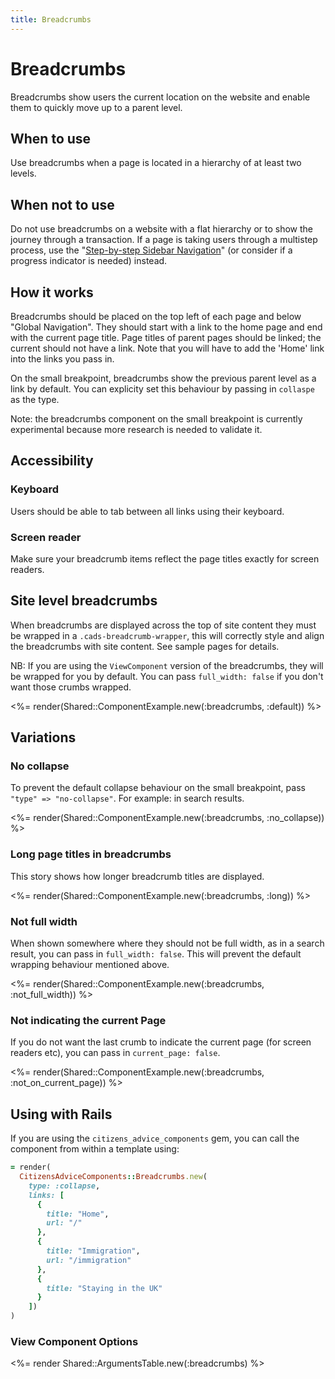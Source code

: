 ```yaml
---
title: Breadcrumbs
---
```


# Breadcrumbs

Breadcrumbs show users the current location on the website and enable them to quickly move up to a parent level.

## When to use

Use breadcrumbs when a page is located in a hierarchy of at least two levels.

## When not to use

Do not use breadcrumbs on a website with a flat hierarchy or to show the journey through a transaction. If a page is taking users through a multistep process, use the "[Step-by-step Sidebar Navigation](https://www.figma.com/file/J9qfbS9n1pUM2dpRQnTXUD/Design-system-2.0?node-id=813%3A132)" (or consider if a progress indicator is needed) instead.

## How it works

Breadcrumbs should be placed on the top left of each page and below "Global Navigation". They should start with a link to the home page and end with the current page title. Page titles of parent pages should be linked; the current should not have a link. Note that you will have to add the 'Home' link into the links you pass in.

On the small breakpoint, breadcrumbs show the previous parent level as a link by default. You can explicity set this behaviour by passing in
`collaspe` as the type.

Note: the breadcrumbs component on the small breakpoint is currently experimental because more research is needed to validate it.

## Accessibility

### Keyboard

Users should be able to tab between all links using their keyboard.

### Screen reader

Make sure your breadcrumb items reflect the page titles exactly for screen readers.

## Site level breadcrumbs

When breadcrumbs are displayed across the top of site content they must be wrapped in a `.cads-breadcrumb-wrapper`, this
will correctly style and align the breadcrumbs with site content. See sample pages for details.

NB: If you are using the `ViewComponent` version of the breadcrumbs, they will be wrapped for you by default. You can pass `full_width: false` if you don't want those crumbs wrapped.

<%= render(Shared::ComponentExample.new(:breadcrumbs, :default)) %>

## Variations

### No collapse

To prevent the default collapse behaviour on the small breakpoint, pass `"type" => "no-collapse"`. For example: in search results.

<%= render(Shared::ComponentExample.new(:breadcrumbs, :no_collapse)) %>

### Long page titles in breadcrumbs

This story shows how longer breadcrumb titles are displayed.

<%= render(Shared::ComponentExample.new(:breadcrumbs, :long)) %>

### Not full width

When shown somewhere where they should not be full width, as in a search result, you can pass in `full_width: false`. This will prevent the default wrapping behaviour mentioned above.

<%= render(Shared::ComponentExample.new(:breadcrumbs, :not_full_width)) %>

### Not indicating the current Page

If you do not want the last crumb to indicate the current page (for screen readers etc), you can pass in `current_page: false`.

<%= render(Shared::ComponentExample.new(:breadcrumbs, :not_on_current_page)) %>

## Using with Rails

If you are using the `citizens_advice_components` gem, you can call the component from within a template using:

```rb
= render(
  CitizensAdviceComponents::Breadcrumbs.new(
    type: :collapse,
    links: [
      {
        title: "Home",
        url: "/"
      },
      {
        title: "Immigration",
        url: "/immigration"
      },
      {
        title: "Staying in the UK"
      }
    ])
)
```

### View Component Options

<%= render Shared::ArgumentsTable.new(:breadcrumbs) %>
